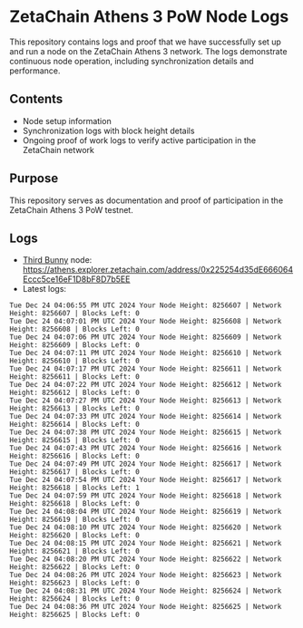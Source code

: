 # ZetaChain Athens 3 PoW Node Logs
This repository contains logs and proof that we have successfully set up and run a node on the ZetaChain Athens 3 network. The logs demonstrate continuous node operation, including synchronization details and performance.

## Contents
- Node setup information
- Synchronization logs with block height details
- Ongoing proof of work logs to verify active participation in the ZetaChain network

## Purpose
This repository serves as documentation and proof of participation in the ZetaChain Athens 3 PoW testnet.

## Logs

- [Third Bunny](https://thirdbunny.xyz/) node: https://athens.explorer.zetachain.com/address/0x225254d35dE666064Eccc5ce16eF1D8bF8D7b5EE
- Latest logs:
```
Tue Dec 24 04:06:55 PM UTC 2024 Your Node Height: 8256607 | Network Height: 8256607 | Blocks Left: 0
Tue Dec 24 04:07:01 PM UTC 2024 Your Node Height: 8256608 | Network Height: 8256608 | Blocks Left: 0
Tue Dec 24 04:07:06 PM UTC 2024 Your Node Height: 8256609 | Network Height: 8256609 | Blocks Left: 0
Tue Dec 24 04:07:11 PM UTC 2024 Your Node Height: 8256610 | Network Height: 8256610 | Blocks Left: 0
Tue Dec 24 04:07:17 PM UTC 2024 Your Node Height: 8256611 | Network Height: 8256611 | Blocks Left: 0
Tue Dec 24 04:07:22 PM UTC 2024 Your Node Height: 8256612 | Network Height: 8256612 | Blocks Left: 0
Tue Dec 24 04:07:27 PM UTC 2024 Your Node Height: 8256613 | Network Height: 8256613 | Blocks Left: 0
Tue Dec 24 04:07:33 PM UTC 2024 Your Node Height: 8256614 | Network Height: 8256614 | Blocks Left: 0
Tue Dec 24 04:07:38 PM UTC 2024 Your Node Height: 8256615 | Network Height: 8256615 | Blocks Left: 0
Tue Dec 24 04:07:43 PM UTC 2024 Your Node Height: 8256616 | Network Height: 8256616 | Blocks Left: 0
Tue Dec 24 04:07:49 PM UTC 2024 Your Node Height: 8256617 | Network Height: 8256617 | Blocks Left: 0
Tue Dec 24 04:07:54 PM UTC 2024 Your Node Height: 8256617 | Network Height: 8256618 | Blocks Left: 1
Tue Dec 24 04:07:59 PM UTC 2024 Your Node Height: 8256618 | Network Height: 8256618 | Blocks Left: 0
Tue Dec 24 04:08:04 PM UTC 2024 Your Node Height: 8256619 | Network Height: 8256619 | Blocks Left: 0
Tue Dec 24 04:08:10 PM UTC 2024 Your Node Height: 8256620 | Network Height: 8256620 | Blocks Left: 0
Tue Dec 24 04:08:15 PM UTC 2024 Your Node Height: 8256621 | Network Height: 8256621 | Blocks Left: 0
Tue Dec 24 04:08:20 PM UTC 2024 Your Node Height: 8256622 | Network Height: 8256622 | Blocks Left: 0
Tue Dec 24 04:08:26 PM UTC 2024 Your Node Height: 8256623 | Network Height: 8256623 | Blocks Left: 0
Tue Dec 24 04:08:31 PM UTC 2024 Your Node Height: 8256624 | Network Height: 8256624 | Blocks Left: 0
Tue Dec 24 04:08:36 PM UTC 2024 Your Node Height: 8256625 | Network Height: 8256625 | Blocks Left: 0
```
